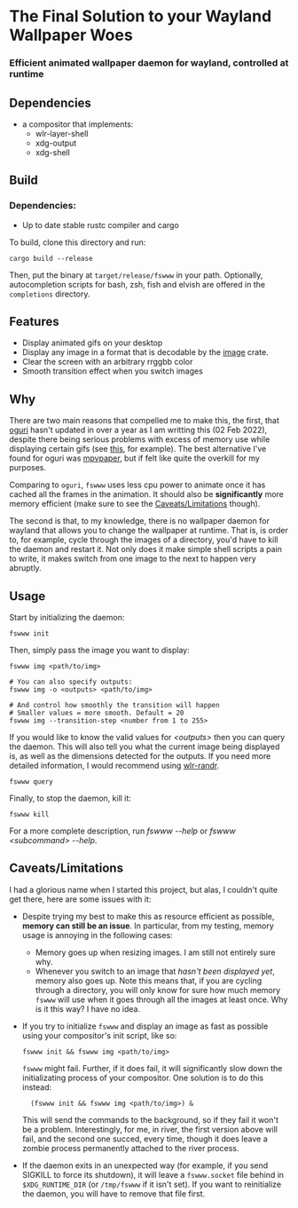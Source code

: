 # The Final Solution to your Wayland Wallpaper Woes
### Efficient animated wallpaper daemon for wayland, controlled at runtime

## Dependencies

 - a compositor that implements:
   * wlr-layer-shell
   * xdg-output
   * xdg-shell

## Build

### Dependencies:

  - Up to date stable rustc compiler and cargo

To build, clone this directory and run:
```
cargo build --release
```
Then, put the binary at `target/release/fswww` in your path.
Optionally, autocompletion scripts for bash, zsh, fish and elvish are offered
in the `completions` directory.

## Features

 - Display animated gifs on your desktop
 - Display any image in a format that is decodable by the [image](https://docs.rs/image/latest/image/codecs/index.html#supported-formats) crate.
 - Clear the screen with an arbitrary rrggbb color
 - Smooth transition effect when you switch images

## Why

There are two main reasons that compelled me to make this, the first, that
[oguri](https://github.com/vilhalmer/oguri) hasn't updated in over a year as I
am writting this (02 Feb 2022), despite there being serious problems with
excess of memory use while displaying certain gifs (see [this](https://github.com/vilhalmer/oguri/issues/38),
for example). The best alternative I've found for oguri was [mpvpaper](https://github.com/GhostNaN/mpvpaper), 
but if felt like quite the overkill for my purposes.

Comparing to `oguri`, `fswww` uses less cpu power to animate once it has cached
all the frames in the animation. It should also be **significantly** more
memory efficient (make sure to see the 
[Caveats/Limitations](#Caveats/Limitations) though).

The second is that, to my knowledge, there is no wallpaper daemon for wayland
that allows you to change the wallpaper at runtime. That is, is order to, for
example, cycle through the images of a directory, you'd have to kill the daemon
and restart it. Not only does it make simple shell scripts a pain to write, it
makes switch from one image to the next to happen very abruptly.

## Usage

Start by initializing the daemon:
```
fswww init
```
Then, simply pass the image you want to display:
```
fswww img <path/to/img>

# You can also specify outputs:
fswww img -o <outputs> <path/to/img>

# And control how smoothly the transition will happen
# Smaller values = more smooth. Default = 20
fswww img --transition-step <number from 1 to 255>
```
If you would like to know the valid values for *\<outputs\>* then you can query
the daemon. This will also tell you what the current image being displayed is,
as well as the dimensions detected for the outputs. If you need more detailed
information, I would recommend using [wlr-randr](https://sr.ht/~emersion/wlr-randr/).
```
fswww query
```
Finally, to stop the daemon, kill it:
```
fswww kill
```
For a more complete description, run *fswww --help* or *fswww \<subcommand\>
--help*.

## Caveats/Limitations

I had a glorious name when I started this project, but alas, I couldn't quite
get there, here are some issues with it:

 - Despite trying my best to make this as resource efficient as possible,
 **memory can still be an issue**. In particular, from my testing, memory usage
 is annoying in the following cases:

   * Memory goes up when resizing images. I am still not entirely sure why.
   * Whenever you switch to an image that *hasn't been displayed yet*, memory
   also goes up. Note this means that, if you are cycling through a directory,
   you will only know for sure how much memory `fswww` will use when it goes
   through all the images at least once. Why is it this way? I have no idea.

- If you try to initialize `fswww` and display an image as fast as possible using
your compositor's init script, like so:
     ```
	 fswww init && fswww img <path/to/img>
	 ```
  `fswww` might fail. Further, if it does fail, it will significantly slow down
  the initializating process of your compositor. One solution is to do this
  instead:
  ```
  	(fswww init && fswww img <path/to/img>) &
  ```
  This will send the commands to the background, so if they fail it won't be a
  problem. Interestingly, for me, in river, the first version above will fail,
  and the second one succed, every time, though it does leave a zombie process
  permanently attached to the river process.

- If the daemon exits in an unexpected way (for example, if you send SIGKILL to
force its shutdown), it will leave a `fswww.socket` file behind in 
`$XDG_RUNTIME_DIR` (or `/tmp/fswww` if it isn't set). If you want to 
reinitialize the daemon, you will have to remove that file first.
